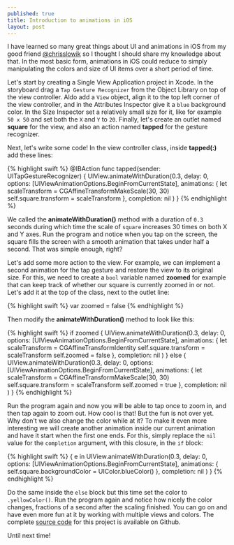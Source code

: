 ```yaml
---
published: true
title: Introduction to animations in iOS
layout: post
---
```

I have learned so many great things about UI and animations in iOS from my good friend [@chrisslowik](https://twitter.com/chrisslowik) so I thought I should share my knowledge about that. In the most basic form, animations in iOS could reduce to simply manipulating the colors and size of UI items over a short period of time.

Let's start by creating a Single View Application project in Xcode. In the storyboard drag a `Tap Gesture Recognizer` from the Object Library on top of the view controller. Aldo add a `View` object, align it to the top left corner of the view controller, and in the Attributes Inspector give it a `blue` background color. In the Size Inspector set a relatively small size for it, like for example `50 x 50` and set both the `X` and `Y` to `20`. Finally, let's create an outlet named __square__ for the view, and also an action named __tapped__ for the gesture recognizer.

Next, let's write some code! In the view controller class, inside __tapped(:)__ add these lines:

{% highlight swift %}
@IBAction func tapped(sender: UITapGestureRecognizer) {
    UIView.animateWithDuration(0.3, delay: 0, options: [UIViewAnimationOptions.BeginFromCurrentState], animations: {
        let scaleTransform = CGAffineTransformMakeScale(30, 30)
        self.square.transform = scaleTransform
        }, completion: nil
    )
}
{% endhighlight %}

We called the __animateWithDuration()__ method with a duration of `0.3` seconds during which time the scale of `square` increases 30 times on both X and Y axes. Run the program and notice when you tap on the screen, the square fills the screen with a smooth animation that takes under half a second. That was simple enough, right? 

Let's add some more action to the view. For example, we can implement a second animation for the tap gesture and restore the view to its original size. For this, we need to create a `bool` variable named __zoomed__ for example that can keep track of whether our square is currently zoomed in or not. Let's add it at the top of the class, next to the outlet line:

{% highlight swift %}
var zoomed = false
{% endhighlight %}

Then modify the __animateWithDuration()__ method to look like this:

{% highlight swift %}
if zoomed {
    UIView.animateWithDuration(0.3, delay: 0, options: [UIViewAnimationOptions.BeginFromCurrentState], animations: {
        let scaleTransform = CGAffineTransformIdentity
        self.square.transform = scaleTransform
        self.zoomed = false
        }, completion: nil
    )
} else {
    UIView.animateWithDuration(0.3, delay: 0, options: [UIViewAnimationOptions.BeginFromCurrentState], animations: {
        let scaleTransform = CGAffineTransformMakeScale(30, 30)
        self.square.transform = scaleTransform
        self.zoomed = true
        }, completion: nil
    )
}
{% endhighlight %}

Run the program again and now you will be able to tap once to zoom in, and then tap again to zoom out. How cool is that! But the fun is not over yet. Why don't we also change the color while at it? To make it even more interesting we will create another animation inside our current animation and have it start when the first one ends. For this, simply replace the `nil` value for the `completion` argument, with this closure, in the `if` block:

{% highlight swift %}
{ e in
    UIView.animateWithDuration(0.3, delay: 0, options: [UIViewAnimationOptions.BeginFromCurrentState], animations: {
        self.square.backgroundColor = UIColor.blueColor()
        }, completion: nil
    )
}
{% endhighlight %}

Do the same inside the `else` block but this time set the color to `.yellowColor()`. Run the program again and notice how nicely the color changes, fractions of a second after the scaling finished. You can go on and have even more fun at it by working with multiple views and colors. The complete [source code](https://github.com/Swiftor/AnimationIntro) for this project is available on Github.

Until next time!